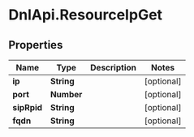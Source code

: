 # DnlApi.ResourceIpGet

## Properties
Name | Type | Description | Notes
------------ | ------------- | ------------- | -------------
**ip** | **String** |  | [optional] 
**port** | **Number** |  | [optional] 
**sipRpid** | **String** |  | [optional] 
**fqdn** | **String** |  | [optional] 


